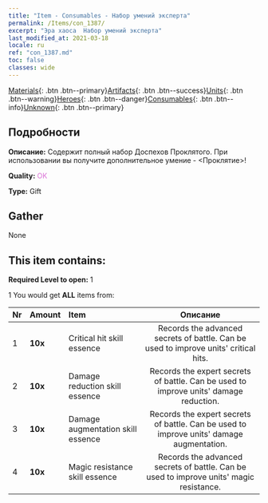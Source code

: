 ```yaml
---
title: "Item - Consumables - Набор умений эксперта"
permalink: /Items/con_1387/
excerpt: "Эра хаоса  Набор умений эксперта"
last_modified_at: 2021-03-18
locale: ru
ref: "con_1387.md"
toc: false
classes: wide
---
```

 [Materials](/ru/Items/){: .btn .btn--primary}[Artifacts](/ru/Items/Artifacts/){: .btn .btn--success}[Units](/ru/Items/Units/){: .btn .btn--warning}[Heroes](/ru/Items/Heroes/){: .btn .btn--danger}[Consumables](/ru/Items/Consumables/){: .btn .btn--info}[Unknown](/ru/Items/Unknown/){: .btn .btn--primary}

## Подробности
 **Описание:** Содержит полный набор Доспехов Проклятого. При использовании вы получите дополнительное умение - <Проклятие>!

 **Quality:** <span style="color: #DA70D6">OK</span>

 **Type:** Gift

## Gather

  None

## This item contains:

 **Required Level to open:** 1

 1 You would get **ALL** items  from:

  | Nr | Amount |     Item    | Описание |
  |:---|:-------|:------------|:-----------:|
  | 1 |  **10x** | Critical hit skill essence | Records the advanced secrets of battle. Can be used to improve units' critical hits.  | 
  | 2 |  **10x** | Damage reduction skill essence | Records the expert secrets of battle. Can be used to improve units' damage reduction.  | 
  | 3 |  **10x** | Damage augmentation skill essence | Records the expert secrets of battle. Can be used to improve units' damage augmentation.  | 
  | 4 |  **10x** | Magic resistance skill essence | Records the advanced secrets of battle. Can be used to improve units' magic resistance.  | 
